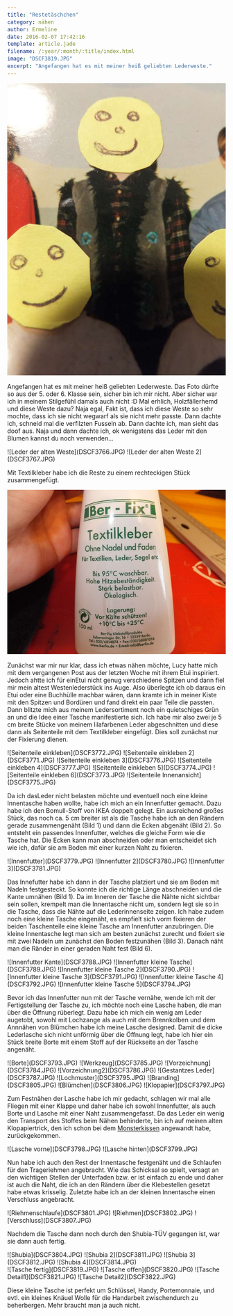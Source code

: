 ```yaml
---
title: "Restetäschchen"
category: nähen
author: Ermeline
date: 2016-02-07 17:42:16
template: article.jade
filename: /:year/:month/:title/index.html
image: "DSCF3819.JPG"
excerpt: "Angefangen hat es mit meiner heiß geliebten Lederweste."
---
```


![alte Weste](DSCF3824.JPG)

Angefangen hat es mit meiner heiß geliebten Lederweste. Das Foto dürfte so aus der 5. oder 6. Klasse sein, sicher bin ich mir nicht. Aber sicher war ich in meinem Stilgefühl damals auch nicht :D 
Mal erhlich, Holzfällerhemd und diese Weste dazu? Naja egal, Fakt ist, dass ich diese Weste so sehr mochte, dass ich sie nicht wegwarf als sie nicht mehr passte. 
Dann dachte ich, schneid mal die verfilzten Fusseln ab. Dann dachte ich, man sieht das doof aus. Naja und dann dachte ich, ok wenigstens das Leder mit den Blumen kannst du noch verwenden...

<div class="slideshow_landscape">
![Leder der alten Weste](DSCF3766.JPG)
![Leder der alten Weste 2](DSCF3767.JPG)
</div>

Mit Textilkleber habe ich die Reste zu einem rechteckigen Stück zusammengefügt.

![Textilkleber](DSCF3770.JPG)

Zunächst war mir nur klar, dass ich etwas nähen möchte, Lucy hatte mich mit dem vergangenen Post aus der letzten Woche mit ihrem Etui inspiriert. Jedoch ahtte ich für einEtui nicht genug verschiedene Spitzen und dann fiel mir mein altest Westenlederstück ins Auge.
Also überlegte ich ob daraus ein Etui oder eine Buchhülle machbar wären, dann kramte ich in meiner Kiste mit den Spitzen und Bordüren und fand direkt ein paar Teile die passten. Dann blitzte mich aus meinem Ledersortiment noch ein quietschiges Grün an und die Idee einer Tasche manifestierte sich.
Ich habe mir also zwei je 5 cm breite Stücke von meinem lilafarbenen Leder abgeschnitten und diese dann als Seitenteile mit dem Textilkleber eingefügt. Dies soll zunächst nur der Fixierung dienen.

<div class="slideshow_landscape">
![Seitenteile einkleben](DSCF3772.JPG)
![Seitenteile einkleben 2](DSCF3771.JPG)
![Seitenteile einkleben 3](DSCF3776.JPG)
![Seitenteile einkleben 4](DSCF3777.JPG)
![Seitenteile einkleben 5](DSCF3774.JPG)
![Seitenteile einkleben 6](DSCF3773.JPG)
![Seitenteile Innenansicht](DSCF3775.JPG)
</div>

Da ich dasLeder nicht belasten möchte und eventuell noch eine kleine Innentasche haben wollte, habe ich mich an ein Innenfutter gemacht. Dazu habe ich den Bomull-Stoff von IKEA doppelt gelegt. Ein ausreichend großes Stück, das noch ca. 5 cm breiter ist als die Tasche habe ich an den Rändern gerade zusammengenäht (Bild 1) und dann die Ecken abgenäht (Bild 2). So entsteht ein passendes Innenfutter, welches die gleiche Form wie die Tasche hat. Die Ecken kann man abschneiden oder man entscheidet sich wie ich, dafür sie am Boden mit einer kurzen Naht zu fixieren.

<div class="slideshow_landscape">
![Innenfutter](DSCF3779.JPG)
![Innenfutter 2](DSCF3780.JPG)
![Innenfutter 3](DSCF3781.JPG)
</div>

Das Innefutter habe ich dann in der Tasche platziert und sie am Boden mit Nadeln festgesteckt. So konnte ich die richtige Länge abschneiden und die Kante umnähen (Bild 1). Da im Inneren der Tasche die Nähte nicht sichtbar sein sollen, krempelt man die Innentasche nicht um, sondern legt sie so in die Tasche, dass die Nähte auf die Lederinnenseite zeigen. Ich habe zudem noch eine kleine Tasche eingenäht, es empfielt sich vorm fixieren der beiden Taschenteile eine kleine Tasche am Innenfutter anzubringen. Die kleine Innentasche legt man sich am besten zunächst zurecht und fixiert sie mit zwei Nadeln um zunächst den Boden festzunähen (Bild 3). Danach näht man die Ränder in einer geraden Naht fest (Bild 6).

<div class="slideshow_landscape">
![Innenfutter Kante](DSCF3788.JPG)
![Innenfutter kleine Tasche](DSCF3789.JPG)
![Innenfutter kleine Tasche 2](DSCF3790.JPG)
![Innenfutter kleine Tasche 3](DSCF3791.JPG)
![Innenfutter kleine Tasche 4](DSCF3792.JPG)
![Innenfutter kleine Tasche 5](DSCF3794.JPG)
</div>

Bevor ich das Innenfutter nun mit der Tasche vernähe, wende ich mit der Fertigstellung der Tasche zu, ich möchte noch eine Lasche haben, die man über die Öffnung rüberlegt.
Dazu habe ich mich ein wenig am Leder augetobt, sowohl mit Lochzange als auch mit dem Brennkolben und dem Annnähen von Blümchen habe ich meine Lasche designed. Damit die dicke Lederlasche sich nicht unförmig über die Öffnung legt, habe ich hier ein Stück breite Borte mit einem Stoff auf der Rückseite an der Tasche angenäht. 

<div class="slideshow_landscape">
![Borte](DSCF3793.JPG)
![Werkzeug](DSCF3785.JPG)
![Vorzeichnung](DSCF3784.JPG)
![Vorzeichnung2](DSCF3786.JPG)
![Gestantzes Leder](DSCF3787.JPG)
![Lochmuster](DSCF3795.JPG)
![Branding](DSCF3805.JPG)
![Blümchen](DSCF3806.JPG)
![Klopapier](DSCF3797.JPG)
</div>

Zum Festnähen der Lasche habe ich mir gedacht, schlagen wir mal alle Fliegen mit einer Klappe und daher habe ich sowohl Innenfutter, als auch Borte und Lasche mit einer Naht zusammengefasst. Da das Leder ein wenig den Transport des Stoffes beim Nähen behinderte, bin ich auf meinen alten Klopapiertrick, den ich schon bei dem [Monsterkissen](http://flauschiversum.de/2015/04/monstermassiges-kuschelkissen/) angewandt habe, zurückgekommen. 

<div class="slideshow_landscape">
![Lasche vorne](DSCF3798.JPG)
![Lasche hinten](DSCF3799.JPG)
</div>

Nun habe ich auch den Rest der Innentasche festgenäht und die Schlaufen für den Trageriehmen angebracht. Wie das Schicksal so spielt, versagt an den wichtigen Stellen der Unterfaden bzw. er ist einfach zu ende und daher ist auch die Naht, die ich an den Rändern über die Klebestellen gesetzt habe etwas krisselig. 
Zuletzte habe ich an der kleinen Innentasche einen Verschluss angebracht.

<div class="slideshow_landscape">
![Riehmenschlaufe](DSCF3801.JPG)
![Riehmen](DSCF3802.JPG)
![Verschluss](DSCF3807.JPG)
</div>

Nachdem die Tasche dann noch durch den Shubia-TÜV gegangen ist, war sie dann auch fertig.

<div class="slideshow_landscape">
![Shubia](DSCF3804.JPG)
![Shubia 2](DSCF3811.JPG)
![Shubia 3](DSCF3812.JPG)
![Shubia 4](DSCF3814.JPG)
</div>

<div class="slideshow_landscape">
![Tasche fertig](DSCF3819.JPG)
![Tasche offen](DSCF3820.JPG)
![Tasche Detail1](DSCF3821.JPG)
![Tasche Detail2](DSCF3822.JPG)
</div>

Diese kleine Tasche ist perfekt um Schlüssel, Handy, Portemonnaie, und evtl. ein kleines Knäuel Wolle für die Handarbeit zwischendurch zu beherbergen. Mehr braucht man ja auch nicht.
